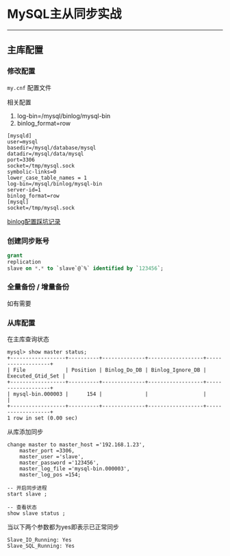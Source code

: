 # MySQL主从同步实战

___

## 主库配置

### 修改配置

`my.cnf` 配置文件

相关配置

1. log-bin=/mysql/binlog/mysql-bin
2. binlog_format=row

```shell
[mysqld]
user=mysql
basedir=/mysql/database/mysql
datadir=/mysql/data/mysql
port=3306
socket=/tmp/mysql.sock
symbolic-links=0
lower_case_table_names = 1
log-bin=/mysql/binlog/mysql-bin
server-id=1
binlog_format=row
[mysql]
socket=/tmp/mysql.sock
```

[binlog配置踩坑记录](../../00.杂文、总结、记录/02.工作总结记录/MySQL开启binlog踩坑记录-20231121.md)

### 创建同步账号

```sql
grant
replication
slave on *.* to `slave`@`%` identified by `123456`;
```

### 全量备份 / 增量备份

如有需要

### 从库配置

在主库查询状态

```shell
mysql> show master status;
+------------------+----------+--------------+------------------+-------------------+
| File             | Position | Binlog_Do_DB | Binlog_Ignore_DB | Executed_Gtid_Set |
+------------------+----------+--------------+------------------+-------------------+
| mysql-bin.000003 |      154 |              |                  |                   |
+------------------+----------+--------------+------------------+-------------------+
1 row in set (0.00 sec)
```

从库添加同步

```shell
change master to master_host ='192.168.1.23',
    master_port =3306,
    master_user ='slave',
    master_password ='123456',
    master_log_file ='mysql-bin.000003',
    master_log_pos =154;

-- 开启同步进程
start slave ;

-- 查看状态
show slave status ;
```

当以下两个参数都为yes即表示已正常同步

```shell
Slave_IO_Running: Yes
Slave_SQL_Running: Yes
```
